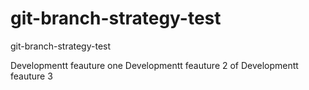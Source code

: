 # git-branch-strategy-test
git-branch-strategy-test

Developmentt feauture one 
Developmentt feauture 2
of Developmentt feauture 3